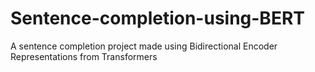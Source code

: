 # Sentence-completion-using-BERT
A sentence completion project made using Bidirectional Encoder Representations from Transformers
